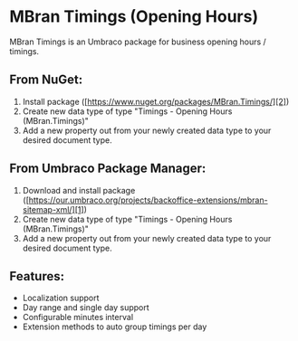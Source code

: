 # MBran Timings (Opening Hours)
MBran Timings is an Umbraco package for business opening hours / timings.

[1]: https://our.umbraco.org/projects/backoffice-extensions/mbran-sitemap-xml/ "Umbraco Package Link"
[2]: https://www.nuget.org/packages/MBran.Timings/ "NuGet Package Link"

## From NuGet:

1. Install package ([https://www.nuget.org/packages/MBran.Timings/][2])
2. Create new data type of type "Timings - Opening Hours (MBran.Timings)"
3. Add a new property out from your newly created data type to your desired document type.

## From Umbraco Package  Manager:

1. Download and install package ([https://our.umbraco.org/projects/backoffice-extensions/mbran-sitemap-xml/][1])
2. Create new data type of type "Timings - Opening Hours (MBran.Timings)"
3. Add a new property out from your newly created data type to your desired document type.

## Features:

* Localization support
* Day range and single day support
* Configurable minutes interval
* Extension methods to auto group timings per day
